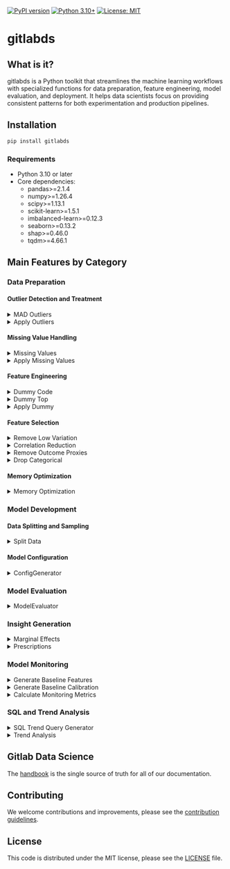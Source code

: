 [![PyPI version](https://badge.fury.io/py/gitlabds.svg)](https://badge.fury.io/py/gitlabds)
[![Python 3.10+](https://img.shields.io/badge/python-3.10+-blue.svg)](https://www.python.org/downloads/)
[![License: MIT](https://img.shields.io/badge/License-MIT-yellow.svg)](https://opensource.org/licenses/MIT)

# gitlabds

## What is it?
gitlabds is a Python toolkit that streamlines the machine learning workflows with specialized functions for data preparation, feature engineering, model evaluation, and deployment. It helps data scientists focus on providing consistent patterns for both experimentation and production pipelines.

## Installation

```bash
pip install gitlabds
```

### Requirements

- Python 3.10 or later
- Core dependencies:
  - pandas>=2.1.4
  - numpy>=1.26.4
  - scipy>=1.13.1
  - scikit-learn>=1.5.1
  - imbalanced-learn>=0.12.3
  - seaborn>=0.13.2
  - shap>=0.46.0
  - tqdm>=4.66.1

## Main Features by Category

### Data Preparation

#### Outlier Detection and Treatment
<details><summary> MAD Outliers </summary>

#### Description
Median Absolute Deviation for outlier detection and correction. By default will windsor all numeric values in your dataframe that are more than 4 standard deviations above or below the median ('threshold').

`gitlabds.mad_outliers(df, dv=None, min_levels=10, columns='all', threshold=4.0, auto_adjust_skew=False, verbose=True, windsor_threshold=0.01):`

#### Parameters:
- **_df_** : your pandas dataframe
- **_dv_** : The column name of your outcome. Entering your outcome variable in will prevent it from being windsored. May be left blank there is no outcome variable.
- **_min_levels_** : Only include columns that have at least the number of levels specified. 
- **_columns_** : Will examine at all numeric columns by default. To limit to just  a subset of columns, pass a list of column names. Doing so will ignore any constraints put on by the 'dv' and 'min_levels' paramaters. 
- **_threshold_** : Windsor values greater than this number of standard deviations from the median.
- **_auto_adjust_skew_** : Whether to adjust thresholds based on column skewness
- **_verbose_** : Set to `True` to print outputs of windsoring being done. Set to `False` to suppress.
- **_windsor_threshold_** : Only windsor values that affect less than this percentage of the population.  

#### Returns
- Tuple containing:
  - The transformed DataFrame by windsoring outliers
  - Dictionary of outlier limits that can be used with apply_outliers()
	
#### Examples:
		
```python
# Create a new df; only windsor selected columns; suppress verbose
import gitlabds
new_df, outlier_limits = gitlabds.mad_outliers(df=my_df, dv='my_outcome', columns=['colA', 'colB', 'colC'], verbose=False)
```
```python
# Windsor values with skew adjustment for highly skewed data
new_df, outlier_limits = gitlabds.mad_outliers(df=my_df, threshold=3.0, auto_adjust_skew=True)
```
</details>

<details><summary> Apply Outliers </summary>

#### Description
Apply previously determined outlier limits to a dataframe. This is typically used to apply the same outlier treatment to new data that was applied during model training.

`gitlabds.apply_outliers(df, outlier_limits):`

#### Parameters:
- **_df_** : The dataframe to transform
- **_outlier_limits_** : dictionary of outlier limits previously generated by mad_outliers()

#### Returns
- DataFrame with outlier limits applied.
	
#### Examples:
		
```python
# Find outliers in training data
train_df, outlier_limits = gitlabds.mad_outliers(df=train_data, dv='target', threshold=3.0)

# Apply same outlier limits to test data
test_df_transformed = gitlabds.apply_outliers(df=test_data, outlier_limits=outlier_limits)
```
</details>

#### Missing Value Handling
<details><summary> Missing Values </summary>

#### Description
Detect and optionally fill missing values in a DataFrame, with support for various filling methods and detailed reporting.

`gitlabds.missing_values(df, threshold=0.0, method=None, columns="all", constant_value=None, verbose=True, operation="both")`

#### Parameters:
- **_df_** : Your pandas dataframe
- **_threshold_** : The percent of missing values at which a column is considered for processing. For example, threshold=0.10 will only process columns with more than 10% missing values.
- **_method_** : Method to fill missing values or dictionary mapping columns to methods. Options:
  - "mean": Fill with column mean (numeric only)
  - "median": Fill with column median (numeric only)
  - "zero": Fill with 0
  - "constant": Fill with the value specified in constant_value
  - "random": Fill with random values sampled from the column's distribution
  - "drop_column": Remove columns with missing values
  - "drop_row": Remove rows with any missing values in specified columns
- **_columns_** : Columns to check and/or fill. If "all", processes all columns with missing values.
- **_constant_value_** : Value to use when method="constant" or when specified columns use the constant method.
- **_verbose_** : Whether to print detailed information about missing values and filling operations.
- **_operation_** : Operation mode:
  - "check": Only check for missing values, don't fill
  - "fill": Fill missing values and return filled dataframe
  - "both": Check and fill missing values (default)

#### Returns
- If operation="check": List of column names with missing values (or None)
- If operation="fill" or "both": Tuple containing:
  - DataFrame with missing values handled
  - Dictionary with missing value information that can be used with apply_missing_fill()
    
#### Examples:
```python
# Just check for missing values
missing_columns = gitlabds.missing_values(df, threshold=0.05, operation="check")

# Fill all columns with mean value
df_filled, missing_info = gitlabds.missing_values(df, method="mean")

# Fill different columns with different methods
df_filled, missing_info = gitlabds.missing_values(
    df, 
    method={"numeric_col": "median", "string_col": "constant"},
    constant_value="Unknown",
    verbose=True
)
```
</details>

<details><summary> Apply Missing Values </summary>

#### Description
Apply previously determined missing value handling to a dataframe.

`gitlabds.apply_missing_values(df, missing_info):`

#### Parameters:
- **_df_** : The dataframe to transform
- **_missing_info_** : Dictionary of missing value information previously generated by `missing_values()`

#### Returns
- DataFrame with missing values handled according to the provided information.
   
#### Examples:
```python
# Generate missing value info from training data
_, missing_info = gitlabds.missing_values(train_df, method="mean")
   
# Apply to test data
test_df_filled = gitlabds.apply_missing_values(test_df, missing_info)
```
</details>

#### Feature Engineering
<details><summary> Dummy Code </summary>

#### Description
Dummy code (AKA "one-hot encode") categorical and numeric columns based on the paremeters specificed below. Note: categorical columns will be dropped after they are dummy coded; numeric columns will not

`gitlabds.dummy_code(df, dv=None, columns='all', categorical=True, numeric=True, categorical_max_levels=20, numeric_max_levels=10, dummy_na=False, prefix_sep="_dummy_", verbose=True):`

#### Parameters:
- **_df_** : Your pandas dataframe
- **_dv_** : The column name of your outcome. Entering your outcome variable will prevent it from being dummy coded. May be left blank if there is no outcome variable.
- **_columns_** : Will examine all columns by default. To limit to just a subset of columns, pass a list of column names. 
- **_categorical_** : Set to `True` to attempt to dummy code any categorical column passed via the `columns` parameter.
- **_numeric_** : Set to `True` to attempt to dummy code any numeric column passed via the `columns` parameter.
- **_categorical_max_levels_** : Maximum number of levels a categorical column can have to be eligible for dummy coding.
- **_numeric_max_levels_** : Maximum number of levels a numeric column can have to be eligible for dummy coding.
- **_dummy_na_** : Set to `True` to create a dummy coded column for missing values.
- **_prefix_sep_** : String to use as separator between column name and value in dummy column names. Default is "_dummy_".
- **_verbose_** : Set to `True` to print outputs of dummy coding being done. Set to `False` to suppress.

#### Returns
- A tuple containing:
  - The transformed DataFrame with dummy-coded columns. Categorical columns that were dummy coded will be dropped from the dataframe.
  - A dictionary containing information about dummy coding that can be used with `apply_dummy()` to transform new data consistently.

#### Examples:
		
```python
# Dummy code only categorical columns with a maximum of 30 levels; suppress verbose output
import gitlabds
new_df, dummy_dict = gitlabds.dummy_code(
    df=my_df, 
    dv='my_outcome', 
    columns='all', 
    categorical=True, 
    numeric=False, 
    categorical_max_levels=30, 
    verbose=False
)
```

```python
# Dummy code with custom separator
new_df, dummy_dict = gitlabds.dummy_code(
    df=my_df, 
    columns=['colA', 'colB', 'colC'], 
    categorical=True, 
    numeric=True, 
    prefix_sep="_is_"
)
```
</details>

<details><summary> Dummy Top </summary>

#### Description
Dummy codes only categorical levels above a certain threshold of the population. Useful when a column contains many levels but there is not a need or desire to dummy code every level. Currently only works for categorical columns.

`gitlabds.dummy_top(df, dv=None, columns='all', min_threshold=0.05, drop_categorical=True, prefix_sep="_dummy_", verbose=True):`

#### Parameters:
- **_df_** : Your pandas dataframe
- **_dv_** : The column name of your outcome. Entering your outcome variable will prevent it from being dummy coded. May be left blank if there is no outcome variable.
- **_columns_** : Will examine all columns by default. To limit to just a subset of columns, pass a list of column names. 
- **_min_threshold_**: The threshold at which levels will be dummy coded. For example, the default value of `0.05` will dummy code any categorical level that is in at least 5% of all rows.
- **_drop_categorical_**: Set to `True` to drop categorical columns after they are considered for dummy coding. Set to `False` to keep the original categorical columns in the dataframe.
- **_prefix_sep_** : String to use as separator between column name and value in dummy column names. Default is "_dummy_".
- **_verbose_** : Set to `True` to print detailed list of all dummy columns being created. Set to `False` to suppress.

#### Returns
- A tuple containing:
  - The transformed DataFrame with dummy-coded columns for high-frequency values.
  - A dictionary containing information about dummy coding that can be used with `apply_dummy()` to transform new data consistently.

#### Examples:
		
```python
# Dummy code all categorical levels from all categorical columns whose values are in at least 5% of all rows
import gitlabds
new_df, dummy_top_dict = gitlabds.dummy_top(
    df=my_df, 
    dv='my_outcome', 
    columns='all', 
    min_threshold=0.05, 
    drop_categorical=True, 
    verbose=True
)
```

```python
# Dummy code all categorical levels from the selected columns whose values are in at least 10% of all rows; 
# suppress verbose printout and retain original categorical columns
new_df, dummy_top_dict = gitlabds.dummy_top(
    df=my_df, 
    dv='my_outcome', 
    columns=['colA', 'colB', 'colC'], 
    min_threshold=0.10, 
    drop_categorical=False, 
    verbose=False
)
```
</details>

<details><summary> Apply Dummy </summary>

#### Description
Apply previously determined dummy coding to a new dataframe. This is typically used to apply the same dummy coding to new data that was created during model training.

`gitlabds.apply_dummy(df, dummy_info, drop_original=False):`

#### Parameters:
- **_df_** : The dataframe to transform
- **_dummy_info_** : Dictionary of dummy coding information previously generated by `dummy_code()` or `dummy_top()`
- **_drop_original_** : Whether to drop the original columns after dummy coding. Default is `False`.

#### Returns
- DataFrame with dummy coding applied according to the provided information.
	
#### Examples:
		
```python
# Generate dummy coding information from training data
train_df, dummy_info = gitlabds.dummy_code(df=train_data, dv='target')

# Apply to test data
test_df_transformed = gitlabds.apply_dummy(
    df=test_data, 
    dummy_info=dummy_info
)
```
</details>

#### Feature Selection
<details><summary> Remove Low Variation </summary>

#### Description
Remove columns from a dataset that do not meet the variation threshold. That is, columns will be dropped that contain a high percentage of one value.

`gitlabds.remove_low_variation(df=None, dv=None, columns='all', threshold=.98, verbose=True):`

#### Parameters:
- _**df**_ : your pandas dataframe
- **_dv_** : The column name of your outcome. Entering your outcome variable in will prevent it from being removed due to low variation. May be left blank there is no outcome variable.
- **_columns_** : Will examine at all columns by default. To limit to just a subset of columns, pass a list of column names. 
- **_threshold_**: The maximum percentage one value in a column can represent. columns that exceed this threshold will be dropped. For example, the default value of `0.98` will drop any column where one value is present in more than 98% of rows.
- **_verbose_** : Set to `True` to print outputs of columns being dropped. Set to `False` to suppress.

#### Returns
- DataFrame with low variation columns dropped.

#### Examples:
```python
# Drop any columns (except for the outcome) where one value is present in more than 95% of rows.
new_df = gitlabds.remove_low_variation(df=my_df, dv='my_outcome', columns='all', threshold=.95)
```
```python
# Drop any of the selected columns where one value is present in more than 99% of rows.
new_df = gitlabds.remove_low_variation(df=my_df, dv=None, columns=['colA', 'colB', 'colC'], threshold=.99)
```
</details>

<details><summary> Correlation Reduction </summary>

#### Description
Reduce the number of columns on a dataframe by dropping columns that are highly correlated with other columns. Note: only one of the two highly correlated columns will be dropped.

`gitlabds.correlation_reduction(df=None, dv=None, threshold=0.9, method="pearson", verbose=True):`

#### Parameters:
- _**df**_ : your pandas dataframe
- **_dv_** : The column name of your outcome. Entering your outcome variable will prevent it from being dropped. If provided, when choosing between correlated features, the one with higher correlation to the target will be kept.
- **_threshold_**: The threshold above which columns will be dropped. If two variables exceed this threshold, one will be dropped from the dataframe. For example, the default value of `0.90` will identify columns that have correlations greater than 90% to each other and drop one of those columns.
- **_method_**: The correlation method to use. Options are "pearson" (linear relationships), "spearman" (monotonic relationships), or "mutual_info" (any statistical dependency).
- **_verbose_** : Set to `True` to print outputs of columns being dropped. Set to `False` to suppress.

#### Returns
- DataFrame with redundant correlated columns dropped.

#### Examples:
```python
# Perform column reduction via correlation using a threshold of 95%, excluding the outcome column.
new_df = gitlabds.correlation_reduction(df=my_df, dv='my_outcome', threshold=0.95, method="pearson")
```
```python
# Perform column reduction using Spearman rank correlation with a threshold of 90%.
new_df = gitlabds.correlation_reduction(df=my_df, dv=None, threshold=0.90, method="spearman")
```
</details>

<details><summary> Remove Outcome Proxies </summary>

#### Description
Remove columns that are highly correlated with the outcome (target) column.

`gitlabds.remove_outcome_proxies(df, dv, threshold=.8, method="pearson", verbose=True):`

#### Parameters:
- _**df**_ : your pandas dataframe
- _**dv**_ : The column name of your outcome.    
- _**threshold**_ : The correlation value to the outcome above which columns will be dropped. For example, the default value of `0.80` will identify and drop columns that have correlations greater than 80% to the outcome.
- **_method_**: The correlation method to use. Options are "pearson" (linear relationships), "spearman" (monotonic relationships), or "mutual_info" (any statistical dependency).
- **_verbose_** : Set to `True` to print outputs of columns being dropped. Set to `False` to suppress.

#### Returns
- DataFrame with outcome proxy columns dropped.

#### Examples:
```python
# Drop columns with correlations to the outcome greater than 70%
new_df = gitlabds.remove_outcome_proxies(df=my_df, dv='my_outcome', threshold=.7)    
```
```python
# Drop columns with correlations to the outcome greater than 80% using Spearman correlation
new_df = gitlabds.remove_outcome_proxies(df=my_df, dv='my_outcome', threshold=.8, method="spearman")        
```
</details>

<details><summary> Drop Categorical </summary>

#### Description
Drop all categorical columns from the dataframe. A useful step before regression modeling, as categorical variables are not used.

`gitlabds.drop_categorical(df):`

#### Parameters:
- _**df**_ : your pandas dataframe

#### Returns
- DataFrame with categorical columns dropped.

#### Examples:
```python
# Dropping categorical columns
new_df = gitlabds.drop_categorical(df=my_df) 
```
</details>

#### Memory Optimization
<details><summary> Memory Optimization </summary>

#### Description
Apply multiple memory optimization techniques to dramatically reduce DataFrame memory usage.

`gitlabds.memory_optimization(df, apply_numeric_downcasting=True, apply_categorical=True, apply_sparse=True, precision_mode='balanced', verbose=True, exclude_columns=None, **kwargs):`

#### Parameters:
- **_df_** : Input pandas dataframe to optimize
- **_apply_numeric_downcasting_** : Whether to downcast numeric columns to smaller data types. Defaults to `True`.
- **_apply_categorical_** : Whether to convert string columns to categorical when beneficial. Defaults to `True`.
- **_apply_sparse_** : Whether to apply sparse encoding for columns with many repeated values. Defaults to `True`.
- **_precision_mode_**: str, default="balanced"
        Controls aggressiveness of numeric downcasting:
        - "aggressive": Maximum memory savings, may affect precision
        - "balanced": Good memory savings while preserving most precision
        - "safe": Conservative downcasting to preserve numeric precision
- **_verbose_** : Whether to print progress and memory statistics. Defaults to `True`.
- **_exclude_columns_** : List of columns to exclude from optimization. Defaults to `None`.
- **_**kwargs_** : Additional arguments for optimization techniques

#### Returns
- Memory-optimized pandas DataFrame.

#### Examples:
        
```python
# Basic optimization with default settings
import gitlabds
df_optimized = gitlabds.memory_optimization(df)
```
```python
# Customize optimization approach
df_optimized = gitlabds.memory_optimization(
    df,
    apply_numeric_downcasting=True,
    apply_categorical=True,
    apply_sparse=False,  # Skip sparse encoding
    precision_mode='safe'
    exclude_columns=['id', 'timestamp'],
    verbose=True
)
```
</details>

### Model Development

#### Data Splitting and Sampling
<details><summary> Split Data </summary>

#### Description
This function splits your data into train and test datasets, separating the outcome from the rest of the file. It supports stratified sampling, balanced upsampling for imbalanced datasets, and provides model weights for compensating sampling adjustments.

`gitlabds.split_data(df, train_pct=0.7, dv=None, dv_threshold=0.0, random_state=5435, stratify=True, sampling_strategy=None, shuffle=True, verbose=True):`

#### Parameters:
- **_df_** : your pandas dataframe
- **_train_pct_** : The percentage of rows randomly assigned to the training dataset. Defaults to 0.7 (70% train, 30% test).
- **_dv_** : The column name of your outcome. If None, the function will return the entire dataframe split without separating features and target.
- **_dv_threshold_** : The minimum percentage of rows that must contain a positive instance (i.e. > 0) of the outcome. SMOTE/SMOTE-NC will be used to upsample positive instances until this threshold is reached. Can be disabled by setting to 0. Only accepts values 0 to 0.5.
- **_random_state_** : Random seed to use for splitting dataframe and for up-sampling (if needed).
- **_stratify_** : Controls stratified sampling. If True and dv is provided, stratifies by the outcome variable. If a list of column names, stratifies by those columns. If False, does not use stratified sampling.
- **_sampling_strategy_** : Sampling strategy for imbalanced data. If None, will use dv_threshold. See imblearn documentation for more details on acceptable values.
- **_shuffle_** : Whether to shuffle the data before splitting.
- **_verbose_** : Whether to print information about the splitting process.

#### Returns
- A tuple containing:
  - x_train: Training features DataFrame
  - y_train: Training target Series (if dv is provided, otherwise empty Series)
  - x_test: Testing features DataFrame 
  - y_test: Testing target Series (if dv is provided, otherwise empty Series)
  - model_weights: List of weights to use for modeling [negative_class_weight, positive_class_weight]
    
#### Examples:
        
```python
# Basic split with default parameters (70% train, 30% test)
x_train, y_train, x_test, y_test, model_weights = gitlabds.split_data(
    df=my_df, 
    dv='my_outcome'
)
```

```python
# Split with 80% training data and balancing for imbalanced target
x_train, y_train, x_test, y_test, model_weights = gitlabds.split_data(
    df=my_df, 
    dv='my_outcome', 
    train_pct=0.80, 
    dv_threshold=0.3
)
```

```python
# Split with stratification on multiple variables
x_train, y_train, x_test, y_test, model_weights = gitlabds.split_data(
    df=my_df, 
    dv='my_outcome',
    stratify=['my_outcome', 'region', 'customer_segment']
)
```

```python
# Split entire dataframe without separating target
train_df, _, test_df, _, _ = gitlabds.split_data(
    df=my_df, 
    dv=None, 
    train_pct=0.75
)
```
</details>

#### Model Configuration
<details><summary> ConfigGenerator </summary>

#### Description
A simple, flexible configuration builder for creating YAML files with any structure. This utility allows you to build complex, nested configuration files programmatically without being constrained to a predefined structure.

`gitlabds.ConfigGenerator(**kwargs):`

#### Parameters:
- **_**kwargs_** : Initial configuration values to populate the configuration object with

#### Methods:

##### `add(path, value)`
Add or update a value at a specific path in the configuration.

- **_path_**: String using dot-notation to specify the location (e.g., 'model.parameters.learning_rate')
- **_value_**: Any value to set at the specified path

##### `to_yaml(file_path)`
Write the configuration to a YAML file.

- **_file_path_**: Path to the output YAML file

#### Returns
- ConfigGenerator object for method chaining

#### Examples:
```python
# Initialize with some top-level parameters
config = ConfigGenerator(
    model_name="churn_prediction",
    version="1.0.0",
    unique_id="customer_id"
)

# Add nested model parameters
config.add("model.file", "xgboost_model.pkl")
config.add("model.parameters.learning_rate", 0.01)
config.add("model.parameters.max_depth", 6)

# Add preprocessing information from outlier detection and dummy coding
config.add("preprocessing.outliers", outlier_info)
config.add("preprocessing.dummy_coding", dummy_info)

# Add query information
config.add("query_parameters.query_file", "customer_data.sql")
config.add("query_parameters.lookback_months", 12)

# Save to YAML
config.to_yaml("churn_model_config.yaml")
```
</details>

### Model Evaluation

<details><summary> ModelEvaluator </summary>

#### Description
A comprehensive framework for evaluating machine learning models, supporting both classification (binary and multi-class) and regression models. It provides extensive evaluation metrics, visualizations, and feature importance analysis.

`gitlabds.ModelEvaluator(model, x_train, y_train, x_test, y_test, x_oot=None, y_oot=None, classification=True, algo=None, f1_threshold=0.50, decile_n=10, top_features_n=20, show_all_classes=True, show_plots=True, save_plots=True, plot_dir='plots', plot_save_format='png', plot_save_dpi=300)`

#### Parameters:
- _**model**_ : The trained model to evaluate. Must have predict for regression and predict_proba method for classification
- _**x_train**_ : Training features DataFrame.
- _**y_train**_ : Training labels (Series or DataFrame).
- _**x_test**_ : Test features DataFrame.
- _**y_test**_ : Test labels (Series or DataFrame).
- _**x_oot**_ : Optional out-of-time validation features.
- _**y_oot**_ : Optional out-of-time validation labels.
- _**classification**_ : Whether this is a classification model. If False, regression metrics will be used.
- _**algo**_ : Algorithm type for feature importance calculation. Options: 'xgb', 'rf', 'mars'. For other algorithms, use `None`
- _**f1_threshold**_ : Threshold for binary classification.
- _**decile_n**_ : Number of n-tiles for lift calculation. Defaults to 10 for deciles
- _**top_features_n**_ : Number of top features to display in visualizations.
- _**show_all_classes**_ : Whether to show metrics for all classes in multi-class classification.
- _**show_plots**_ : Whether to display plots
- _**save_plots**_ : Whether to save plots locally
- _**plot_dir**_ : Directory to save plots
- _**plot_save_format**_ : Plot format
- _**plot_save_dpi**_ : Plot resolution

#### Returns
- ModelMetricsResult object containing all evaluation metrics and results.

#### Key Methods:
- **evaluate()** - Compute and return all metrics
- **evaluate_custom_metrics(custom_metrics)** - Evaluate with additional custom metrics
- **display_metrics(results=None)** - Display evaluation results in a formatted way
- **calibration_assessment()** - Assess model calibration for classification models
- **get_feature_descriptives(display_results=False)** - Generate descriptive statistics for features
- **plot_feature_importance(feature_importance, n_features=20)** - Plot feature importance
- **plot_shap_beeswarm(n_features=20, plot_type="beeswarm")** - Create SHAP visualization
- **plot_score_distribution(bins=None)** - Plot distribution of predicted values
- **plot_feature_interactions(feature_pairs=None, n_top_pairs=5)** - Plot feature interactions
- **plot_confusion_matrix()** - Plot confusion matrix for classification models
- **plot_lift_analysis()** - Plot comprehensive lift analysis
- **plot_performance_curves()** - Plot ROC and precision-recall curves
- **plot_learning_history()** - Plot learning curves for iterative models
- **plot_performance_comparison()** - Plot model performance for out-of-time validation

#### Examples:

```python
# Create an evaluator for a classification model
from gitlabds import ModelEvaluator

evaluator = ModelEvaluator(
    model=my_model,
    x_train=x_train,
    y_train=y_train,
    x_test=x_test,
    y_test=y_test,
    classification=True,
    algo='xgb'
)

# Get all evaluation metrics
results = evaluator.evaluate()

# Display metrics in a formatted way
evaluator.display_metrics(results)

# Create visualizations
evaluator.plot_feature_importance(results.feature_importance)
evaluator.plot_confusion_matrix()
evaluator.plot_performance_curves()

# Save results to file
results.metrics_df.to_csv("metrics.csv")
results.classification_metrics_df.to_csv("classification_metrics.csv")
results.feature_importance.to_csv("feature_importance.csv")
```
</details>


### Insight Generation
<details><summary> Marginal Effects </summary>

#### Description
Calculates and returns the marginal effects at the mean (MEM) for predictor fields.

`gitlabds.marginal_effects(model, x_test, dv_description, field_labels=None):`

#### Parameters:
- _**model**_ : model file from training
- _**x_test**_ : test "predictors" dataframe.
- _**dv_description**_ : Description of the outcome field to be used in text-based insights. 
- _**field_labels**_ : Dict of field descriptions. The key is the field/feature/predictor name. The value is descriptive text of the field. This field is optional and by default will use the field name

#### Returns
- Dataframe of marginal effects.

#### Examples:
```python
# Calculate marginal effects for a trained model
import gitlabds
effects_df = gitlabds.marginal_effects(
    model=trained_model,
    x_test=test_features,
    dv_description="probability of churn",
    field_labels={
        "tenure": "Customer tenure in months",
        "monthly_charges": "Average monthly bill amount",
        "total_charges": "Total amount charged to customer"
    }
)

# Display the marginal effects
display(effects_df)
```
</details>

<details><summary> Prescriptions </summary>

#### Description
Return "actionable" prescriptions and explanatory insights for each scored record. Insights first list actionable prescriptions follow by explainatory insights. This approach is recommended or linear/logistic methodologies only. Caution should be used if using a black box approach, as manpulating more than one prescription at a time could change a record's model score in unintended ways.  

`gitlabds.prescriptions(model, input_df, scored_df, actionable_fields, dv_description, field_labels=None, returned_insights=5, only_actionable=False, explanation_fields='all'):`

#### Parameters:
- _**model**_ : model file from training
- _**input_df**_ : train "predictors" dataframe. 
- _**scored_df**_ : dataframe containing model scores.
- _**actionable_fields**_ : Dict of actionable fields. The key is the field/feature/predictor name. The value accepts one of 3 values: `Increasing` for prescriptions only when the field increases; `Decreasing` for prescriptions only when the field decreases; `Both` for when the field either increases or decreases.   
- _**dv_description**_ : Description of the outcome field to be used in text-based insights.
- _**field_labels**_ : Dict of field descriptions. The key is the field/feature/predictor name. The value is descriptive text of the field. This field is optional and by default will use the field name
- _**returned_insights**_ : Number of insights per record to return. Defaults to 5
- _**only_actionable**_ : Only return actionable prescriptions
- _**explanation_fields**_ : List of explainable (non-actionable insights) fields to return insights for. Defaults to 'all'

#### Returns
- Dataframe of prescriptive actions. One row per record input.

#### Examples:
```python
# Return prescriptions for the actionable fields of 'spend', 'returns', and 'emails_sent':
results = gitlabds.prescriptions(
    model=model, 
    input_df=my_df, 
    scored_df=my_scores, 
    actionable_fields={
        'spend': 'Increasing', 
        'returns': 'Decreasing', 
        'emails_sent': 'Both'
    }, 
    dv_description='likelihood to churn', 
    field_labels={
        'spend': 'Dollars spent in last 6 months', 
        'returns': 'Item returns in last 3 months', 
        'emails_sent': 'Marketing emails sent in last month'
    }, 
    returned_insights=5, 
    only_actionable=True, 
    explanation_fields=['spend', 'returns']
)
```
</details>

### Model Monitoring

<details><summary> Generate Baseline Features </summary>

#### Description
Generate baseline feature distributions, importance scores, and drift thresholds in a single comprehensive artifact for model monitoring.

`gitlabds.generate_baseline_features(training_data, feature_importance_df, importance_method="shapley_values", n_bins=10, psi_warning=0.1, psi_critical=0.2, ks_warning=0.2, ks_critical=0.3, js_warning=0.1, js_critical=0.2, output_path="baseline_features.json"):`

#### Parameters:
- **_training_data_** : Training feature data DataFrame
- **_feature_importance_df_** : DataFrame with columns: feature, importance
- **_importance_method_** : Method used to calculate importance (default: "shapley_values")
- **_n_bins_** : Number of bins for numerical features (default: 10)
- **_psi_warning, psi_critical_** : PSI thresholds for warning and critical drift detection
- **_ks_warning, ks_critical_** : KS statistic thresholds for warning and critical drift detection
- **_js_warning, js_critical_** : JS divergence thresholds for warning and critical drift detection
- **_output_path_** : Path to save the JSON file

#### Returns
- None (saves baseline artifact to JSON file)

#### Examples:
```python
# Generate baseline features with default thresholds
import gitlabds
gitlabds.generate_baseline_features(
    training_data=train_df,
    feature_importance_df=importance_df,
    importance_method="shapley_values",
    output_path="model_baseline_features.json"
)
```

```python
# Generate with custom drift thresholds
gitlabds.generate_baseline_features(
    training_data=train_df,
    feature_importance_df=importance_df,
    n_bins=15,
    psi_warning=0.15,
    psi_critical=0.25,
    output_path="custom_baseline_features.json"
)
```
</details>

<details><summary> Generate Baseline Calibration </summary>

#### Description
Generate baseline calibration data with train + test curves, prediction statistics, and model configuration for monitoring model calibration drift.

`gitlabds.generate_baseline_calibration(train_predictions, train_actuals, test_predictions, test_actuals, model_configuration, n_bins=10, output_path="baseline_calibration.json"):`

#### Parameters:
- **_train_predictions_** : Training set predicted probabilities
- **_train_actuals_** : Training set actual binary outcomes (0/1)
- **_test_predictions_** : Test set predicted probabilities
- **_test_actuals_** : Test set actual binary outcomes (0/1)
- **_model_configuration_** : Dictionary of model configuration parameters
- **_n_bins_** : Number of bins for calibration curve (default: 10)
- **_prediction_drift_warning_** :  Warning level for prediction score drift (default: 0.10), 
- **_prediction_drift_critical_** : Critical level for prediction score drift (default: 0.20),  
- **_output_path_** : Path to save the JSON file
        
#### Returns
- None (saves baseline calibration to JSON file)

#### Examples:
```python
# Generate baseline calibration
import gitlabds
model_config = {'f1_threshold': 0.15, 'random_state': 42}

gitlabds.generate_baseline_calibration(
    train_predictions=y_train_pred,
    train_actuals=y_train,
    test_predictions=y_test_pred,
    test_actuals=y_test,
    model_configuration=model_config,
    prediction_drift_warning=0.15,
    prediction_drift_critical=0.25
    output_path="model_baseline_calibration.json"
)
```
</details>

<details><summary> Calculate Monitoring Metrics </summary>

#### Description
Calculate all monitoring metrics including feature drift, prediction drift, and health status for a model scoring run.

`gitlabds.calculate_monitoring_metrics(run_id, model_name, sub_model, model_version, scoring_date, feature_df, predictions, baseline_metrics, importance_threshold_pct=0.05):`

#### Parameters:
- **_run_id_** : Unique identifier for this scoring run
- **_model_name_** : Model name (e.g., "propensity_model")
- **_sub_model_** : Sub model identifier
- **_model_version_** : Model version (e.g., "2.1")
- **_scoring_date_** : Date of scoring
- **_feature_df_** : Feature data used for scoring
- **_predictions_** : Model predictions (probabilities 0-1)
- **_baseline_metrics_** : Dictionary containing baseline_features and baseline_calibration JSON data
- **_importance_threshold_pct_** : Percentage of total importance required for a feature to be considered "important"

#### Returns
- Dictionary containing DataFrames for each table:
  - 'scoring_summary': model_scoring_summary table
  - 'feature_drift': model_feature_drift table

#### Examples:
```python
# Calculate monitoring metrics for a scoring run
import gitlabds
from datetime import datetime

# Load baseline metrics
with open('baseline_features.json', 'r') as f:
    baseline_features = json.load(f)
with open('baseline_calibration.json', 'r') as f:
    baseline_calibration = json.load(f)

baseline_metrics = {
    'baseline_features': baseline_features,
    'baseline_calibration': baseline_calibration
}

# Calculate metrics
results = gitlabds.calculate_monitoring_metrics(
    run_id="scoring_run_123",
    model_name="churn_prediction",
    sub_model="high_value_customers",
    model_version="2.1",
    scoring_date=datetime.now(),
    feature_df=current_features,
    predictions=model_predictions,
    baseline_metrics=baseline_metrics,
    importance_threshold_pct=0.05
)

# Access results
scoring_summary = results['scoring_summary']
feature_drift = results['feature_drift']
```
</details>

### SQL and Trend Analysis

<details><summary> SQL Trend Query Generator </summary>

#### Description
Generate SQL for trend analysis across time periods. The generated SQL transforms regular data into a time-series format with columns for each time period, allowing for easy trend detection.

`gitlabds.generate_sql_trend_query(snapshot_date, date_field, date_unit='MONTH', periods=12, table_name=None, group_by_fields=None, metrics=None, filters=None, output_file=None):`

#### Parameters:
- **_snapshot_date_** : Reference date for analysis (e.g., '2025-04-08')
- **_date_field_** : Field name in the table that contains the date to analyze
- **_date_unit_** : Time unit for analysis: 'DAY', 'WEEK', 'MONTH', 'QUARTER', 'YEAR'
- **_periods_** : Number of time periods to analyze
- **_table_name_** : Table to query data from
- **_group_by_fields_** : Fields to group by (entity identifiers)
- **_metrics_** : Metrics to include in analysis with their properties. Each metric is a dict with:
  - name: output column name prefix
  - source: field name in the source table
  - aggregation: function to apply (AVG, SUM, MAX, etc.)
  - condition: optional WHERE condition
  - cumulative: if True, calculate period-over-period differences
  - is_case_expression: if True, the source is already a CASE WHEN expression
  - is_expression: if True, the source is a complex expression
- **_filters_** : SQL WHERE clause conditions as a string
- **_output_file_** : If provided, save the generated SQL to this file
        
#### Returns:
- The generated SQL query as a string

#### Examples:
```python
# Generate SQL for monthly trend analysis
import gitlabds

# Define metrics
metrics = [
    {"name": "active_users", "source": "monthly_active_users", "aggregation": "AVG"},
    {"name": "revenue", "source": "monthly_revenue", "aggregation": "SUM"},
    {"name": "projects", "source": "projects_created", "aggregation": "MAX", "cumulative": True}
]

# Generate SQL query
sql = gitlabds.generate_sql_trend_query(
    snapshot_date='2025-04-08',
    date_field='transaction_date',
    date_unit='MONTH',
    periods=12,
    table_name='analytics.user_metrics',
    group_by_fields=['account_id'],
    metrics=metrics,
    filters="is_active = TRUE",
    output_file='trend_query.sql'
)
```

```python
# Generate SQL for daily trend analysis with custom conditions
metrics = [
    {"name": "logins", "source": "user_logins", "aggregation": "SUM"},
    {"name": "premium_logins", "source": "user_logins", "aggregation": "SUM", 
     "condition": "subscription_tier = 'premium'"}
]

sql = gitlabds.generate_sql_trend_query(
    snapshot_date='2025-04-08',
    date_field='login_date',
    date_unit='DAY',
    periods=30,
    table_name='analytics.daily_logins',
    metrics=metrics
)
```
</details>

<details><summary> Trend Analysis </summary>

#### Description
Calculate trend metrics for a dataframe produced by the SQL trend generator. This function analyzes time-series data to identify patterns like consecutive increases or decreases, proportion of periods with growth or decline, and average percentage changes.

`gitlabds.trend_analysis(df, metric_list=None, time_unit='month', periods=6, include_cumulative=True, exclude_fields=None, verbose=False):`

#### Parameters:
- **_df_** : Dataframe containing trend data with time-based columns
- **_metric_list_** : List of metric names to analyze. If None, auto-detects metrics from columns
- **_time_unit_** : Time unit used in the column names (month, day, week, etc.)
- **_periods_** : Number of time periods to analyze
- **_include_cumulative_** : Whether to use cumulative (event) metrics when available
- **_exclude_fields_** : List of fields to exclude from auto-detection
- **_verbose_** : Whether to display intermediate output
        
#### Returns:
- A dataframe containing trend metrics for each specified metric, including:
  - Count of periods with decreases/increases
  - Count of consecutive decreases/increases
  - Average percentage change across periods

#### Examples:
```python
# Run trend analysis on data from SQL trend query
import gitlabds

# Run the SQL query to get trend data
trend_data = run_sql_query(trend_sql)  # Your function to execute SQL
trend_data.set_index('account_id', inplace=True)

# Analyze trends for all metrics
trends_df = gitlabds.trend_analysis(
    df=trend_data,
    time_unit='month',
    periods=12,
    verbose=True
)
```

```python
# Analyze trends for specific metrics
trends_df = gitlabds.trend_analysis(
    df=trend_data,
    metric_list=['active_users', 'revenue'],
    time_unit='month',
    periods=6,
    include_cumulative=True,
    exclude_fields=['has_data']
)

# Use trend metrics for customer health scoring
account_data['declining_usage'] = trends_df['consecutive_drop_active_users_period_6_months_cnt'] > 0
account_data['growth_score'] = trends_df['avg_perc_change_revenue_period_6_months'] * 100
```
</details>

## Gitlab Data Science

The [handbook](https://handbook.gitlab.com/handbook/enterprise-data/organization/data-science/) is the single source of truth for all of our documentation. 

## Contributing

We welcome contributions and improvements, please see the [contribution guidelines](CONTRIBUTING.md).

## License

This code is distributed under the MIT license, please see the [LICENSE](LICENSE) file.

